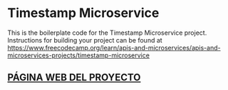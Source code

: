 # Timestamp Microservice

This is the boilerplate code for the Timestamp Microservice project. Instructions for building your project can be found at https://www.freecodecamp.org/learn/apis-and-microservices/apis-and-microservices-projects/timestamp-microservice

<h2><a href="https://boilerplate-project-timestamp.antoniovalderas.repl.co/">PÁGINA WEB DEL PROYECTO</a></h2>
